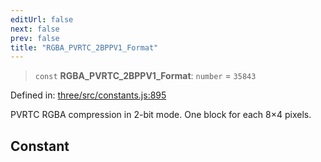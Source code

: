 ```yaml
---
editUrl: false
next: false
prev: false
title: "RGBA_PVRTC_2BPPV1_Format"
---
```


> `const` **RGBA\_PVRTC\_2BPPV1\_Format**: `number` = `35843`

Defined in: [three/src/constants.js:895](https://github.com/DefinitelyMaybe/three-i18n/blob/fa57b79433d1c349ffb23a78727299c8d4190136/three/src/constants.js#L895)

PVRTC RGBA compression in 2-bit mode. One block for each 8×4 pixels.

## Constant
